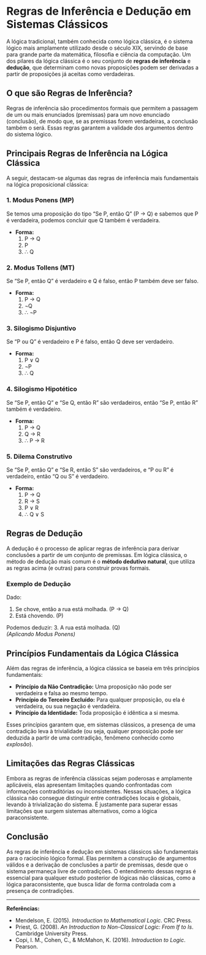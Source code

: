 
# Regras de Inferência e Dedução em Sistemas Clássicos

A lógica tradicional, também conhecida como lógica clássica, é o sistema lógico mais amplamente utilizado desde o século XIX, servindo de base para grande parte da matemática, filosofia e ciência da computação. Um dos pilares da lógica clássica é o seu conjunto de **regras de inferência** e **dedução**, que determinam como novas proposições podem ser derivadas a partir de proposições já aceitas como verdadeiras.

## O que são Regras de Inferência?

Regras de inferência são procedimentos formais que permitem a passagem de um ou mais enunciados (premissas) para um novo enunciado (conclusão), de modo que, se as premissas forem verdadeiras, a conclusão também o será. Essas regras garantem a validade dos argumentos dentro do sistema lógico.

## Principais Regras de Inferência na Lógica Clássica

A seguir, destacam-se algumas das regras de inferência mais fundamentais na lógica proposicional clássica:

### 1. Modus Ponens (MP)

Se temos uma proposição do tipo “Se P, então Q” (P → Q) e sabemos que P é verdadeira, podemos concluir que Q também é verdadeira.

- **Forma:**  
  1. P → Q  
  2. P  
  3. ∴ Q

### 2. Modus Tollens (MT)

Se “Se P, então Q” é verdadeiro e Q é falso, então P também deve ser falso.

- **Forma:**  
  1. P → Q  
  2. ¬Q  
  3. ∴ ¬P

### 3. Silogismo Disjuntivo

Se “P ou Q” é verdadeiro e P é falso, então Q deve ser verdadeiro.

- **Forma:**  
  1. P ∨ Q  
  2. ¬P  
  3. ∴ Q

### 4. Silogismo Hipotético

Se “Se P, então Q” e “Se Q, então R” são verdadeiros, então “Se P, então R” também é verdadeiro.

- **Forma:**  
  1. P → Q  
  2. Q → R  
  3. ∴ P → R

### 5. Dilema Construtivo

Se “Se P, então Q” e “Se R, então S” são verdadeiros, e “P ou R” é verdadeiro, então “Q ou S” é verdadeiro.

- **Forma:**  
  1. P → Q  
  2. R → S  
  3. P ∨ R  
  4. ∴ Q ∨ S

## Regras de Dedução

A dedução é o processo de aplicar regras de inferência para derivar conclusões a partir de um conjunto de premissas. Em lógica clássica, o método de dedução mais comum é o **método dedutivo natural**, que utiliza as regras acima (e outras) para construir provas formais.

### Exemplo de Dedução

Dado:
1. Se chove, então a rua está molhada. (P → Q)
2. Está chovendo. (P)

Podemos deduzir:
3. A rua está molhada. (Q)  
*(Aplicando Modus Ponens)*

## Princípios Fundamentais da Lógica Clássica

Além das regras de inferência, a lógica clássica se baseia em três princípios fundamentais:

- **Princípio da Não Contradição:** Uma proposição não pode ser verdadeira e falsa ao mesmo tempo.
- **Princípio do Terceiro Excluído:** Para qualquer proposição, ou ela é verdadeira, ou sua negação é verdadeira.
- **Princípio da Identidade:** Toda proposição é idêntica a si mesma.

Esses princípios garantem que, em sistemas clássicos, a presença de uma contradição leva à trivialidade (ou seja, qualquer proposição pode ser deduzida a partir de uma contradição, fenômeno conhecido como *explosão*).

## Limitações das Regras Clássicas

Embora as regras de inferência clássicas sejam poderosas e amplamente aplicáveis, elas apresentam limitações quando confrontadas com informações contraditórias ou inconsistentes. Nessas situações, a lógica clássica não consegue distinguir entre contradições locais e globais, levando à trivialização do sistema. É justamente para superar essas limitações que surgem sistemas alternativos, como a lógica paraconsistente.

## Conclusão

As regras de inferência e dedução em sistemas clássicos são fundamentais para o raciocínio lógico formal. Elas permitem a construção de argumentos válidos e a derivação de conclusões a partir de premissas, desde que o sistema permaneça livre de contradições. O entendimento dessas regras é essencial para qualquer estudo posterior de lógicas não clássicas, como a lógica paraconsistente, que busca lidar de forma controlada com a presença de contradições.

---
**Referências:**
- Mendelson, E. (2015). *Introduction to Mathematical Logic*. CRC Press.
- Priest, G. (2008). *An Introduction to Non-Classical Logic: From If to Is*. Cambridge University Press.
- Copi, I. M., Cohen, C., & McMahon, K. (2016). *Introduction to Logic*. Pearson.
```
